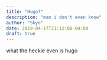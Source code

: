 ```yaml
---
title: "Hugo?"
description: "man i don't even know"
author: "Skye"
date: 2019-04-17T21:12:08-04:00
draft: true
---
```


what the heckie even is hugo